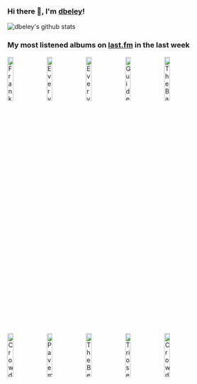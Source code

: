 ### Hi there 👋, I'm [dbeley](https://dbeley.ovh/en)!

![dbeley's github stats](https://github-readme-stats.vercel.app/api?username=dbeley)

### My most listened albums on [last.fm](https://www.last.fm/user/d_beley) in the last week

[<img src='https://lastfm.freetls.fastly.net/i/u/300x300/d17556e760a60be31f6d1c1f80c31237.jpg' width='16%' height='16%' alt='Frankie Cosmos - Next Thing'>](https://www.last.fm/music/frankie%2bcosmos/next%2bthing)&nbsp;
[<img src='https://lastfm.freetls.fastly.net/i/u/300x300/b2ac8a0af4f5100f4f95085130db6051.jpg' width='16%' height='16%' alt='Everything Everything - RE-ANIMATOR'>](https://www.last.fm/music/everything%2beverything/re-animator)&nbsp;
[<img src='https://lastfm.freetls.fastly.net/i/u/300x300/0530a2712afe3bb8c751304b33afc1ab.jpg' width='16%' height='16%' alt='Everything Everything - A Fever Dream'>](https://www.last.fm/music/everything%2beverything/a%2bfever%2bdream)&nbsp;
[<img src='https://lastfm.freetls.fastly.net/i/u/300x300/983d44f12dd1d2a488e80266dbd4a61d.png' width='16%' height='16%' alt='Guided by Voices - Isolation Drills'>](https://www.last.fm/music/guided%2bby%2bvoices/isolation%2bdrills)&nbsp;
[<img src='https://lastfm.freetls.fastly.net/i/u/300x300/94679a9f9c8940049a5be3191e1e76c2.jpg' width='16%' height='16%' alt='The Bats - Free All The Monsters'>](https://www.last.fm/music/the%2bbats/free%2ball%2bthe%2bmonsters)&nbsp;
<br>
[<img src='https://lastfm.freetls.fastly.net/i/u/300x300/b1d0888f78990a20f4732023318cd96c.jpg' width='16%' height='16%' alt='Crowded House - Temple Of Low Men'>](https://www.last.fm/music/crowded%2bhouse/temple%2bof%2blow%2bmen)&nbsp;
[<img src='https://lastfm.freetls.fastly.net/i/u/300x300/515b7450118c4ff0b8d0a9ad2b4375ec.png' width='16%' height='16%' alt='Pavement - Crooked Rain, Crooked Rain'>](https://www.last.fm/music/pavement/crooked%2brain%252c%2bcrooked%2brain)&nbsp;
[<img src='https://lastfm.freetls.fastly.net/i/u/300x300/12af59fd44da403bacd6e0227def6163.jpg' width='16%' height='16%' alt='The Beatles - 1967–1970'>](https://www.last.fm/music/the%2bbeatles/1967%25e2%2580%25931970)&nbsp;
[<img src='https://lastfm.freetls.fastly.net/i/u/300x300/e1d06587c3b799c1e45bebed5240b6cc.jpg' width='16%' height='16%' alt='Triosence - Hidden Beauty'>](https://www.last.fm/music/triosence/hidden%2bbeauty)&nbsp;
[<img src='https://lastfm.freetls.fastly.net/i/u/300x300/4977ed429be947158c1c919b62b70aa0.png' width='16%' height='16%' alt='Crowded House - Crowded House'>](https://www.last.fm/music/crowded%2bhouse/crowded%2bhouse)&nbsp;
<br>
